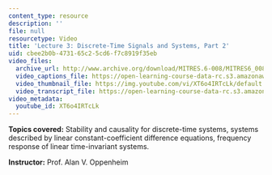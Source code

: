 ```yaml
---
content_type: resource
description: ''
file: null
resourcetype: Video
title: 'Lecture 3: Discrete-Time Signals and Systems, Part 2'
uid: cbee2b0b-4731-65c2-5cd6-f7c8919f35eb
video_files:
  archive_url: http://www.archive.org/download/MITRES.6-008/MITRES6_008_lec03_300k.mp4
  video_captions_file: https://open-learning-course-data-rc.s3.amazonaws.com/res-6-008-digital-signal-processing-spring-2011/fcd3195d698c59a2add253789cdb0556_XT6o4IRTcLk.vtt
  video_thumbnail_file: https://img.youtube.com/vi/XT6o4IRTcLk/default.jpg
  video_transcript_file: https://open-learning-course-data-rc.s3.amazonaws.com/res-6-008-digital-signal-processing-spring-2011/bf2938a32e74749cd551fc2906d3211a_XT6o4IRTcLk.pdf
video_metadata:
  youtube_id: XT6o4IRTcLk
---
```


**Topics covered:** Stability and causality for discrete-time systems, systems described by linear constant-coefficient difference equations, frequency response of linear time-invariant systems.

**Instructor:** Prof. Alan V. Oppenheim